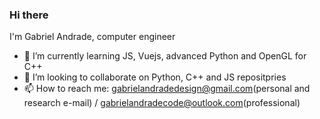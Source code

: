 ### Hi there 

I'm Gabriel Andrade, computer engineer 

- 🌱 I’m currently learning JS, Vuejs, advanced Python and OpenGL for C++
- 👯 I’m looking to collaborate on Python, C++ and JS repositpries
- 📫 How to reach me: gabrielandradedesign@gmail.com(personal and research e-mail) / gabrielandradecode@outlook.com(professional)
<!--
**gandrademachine/gandrademachine** is a ✨ _special_ ✨ repository because its `README.md` (this file) appears on your GitHub profile.

Here are some ideas to get you started:

- 🔭 I’m currently working on ...
- 🌱 I’m currently learning ...
- 👯 I’m looking to collaborate on ...
- 🤔 I’m looking for help with ...
- 💬 Ask me about ...
- 📫 How to reach me: ...
- 😄 Pronouns: ...
- ⚡ Fun fact: ...
-->
